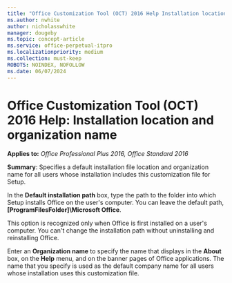 ```yaml
---
title: "Office Customization Tool (OCT) 2016 Help Installation location and organization name"
ms.author: nwhite
author: nicholasswhite
manager: dougeby
ms.topic: concept-article
ms.service: office-perpetual-itpro
ms.localizationpriority: medium
ms.collection: must-keep
ROBOTS: NOINDEX, NOFOLLOW
ms.date: 06/07/2024
---
```


# Office Customization Tool (OCT) 2016 Help: Installation location and organization name

**Applies to:** *Office Professional Plus 2016, Office Standard 2016*

**Summary**: Specifies a default installation file location and organization name for all users whose installation includes this customization file for Setup.
  
In the **Default installation path** box, type the path to the folder into which Setup installs Office on the user's computer. You can leave the default path, **[ProgramFilesFolder]\Microsoft Office**.
  
This option is recognized only when Office is first installed on a user's computer. You can't change the installation path without uninstalling and reinstalling Office.
  
Enter an **Organization name** to specify the name that displays in the **About** box, on the **Help** menu, and on the banner pages of Office applications. The name that you specify is used as the default company name for all users whose installation uses this customization file.
